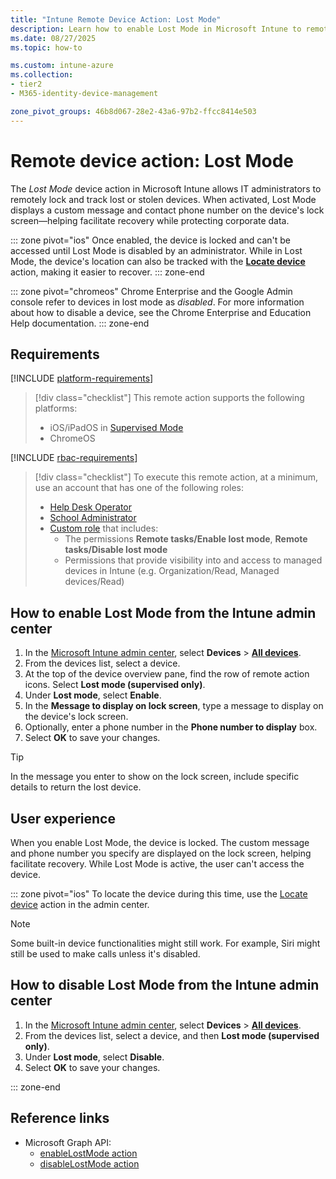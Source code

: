 ```yaml
---
title: "Intune Remote Device Action: Lost Mode"
description: Learn how to enable Lost Mode in Microsoft Intune to remotely lock a lost or stolen iOS or iPadOS device and display a custom message and phone number on the lock screen.
ms.date: 08/27/2025
ms.topic: how-to

ms.custom: intune-azure
ms.collection:
- tier2
- M365-identity-device-management

zone_pivot_groups: 46b8d067-28e2-43a6-97b2-ffcc8414e503
---
```


# Remote device action: Lost Mode

The *Lost Mode* device action in Microsoft Intune allows IT administrators to remotely lock and track lost or stolen devices. When activated, Lost Mode displays a custom message and contact phone number on the device's lock screen—helping facilitate recovery while protecting corporate data.

::: zone pivot="ios"
Once enabled, the device is locked and can't be accessed until Lost Mode is disabled by an administrator. While in Lost Mode, the device's location can also be tracked with the **[Locate device](device-locate.md)** action, making it easier to recover.
::: zone-end

::: zone pivot="chromeos"
Chrome Enterprise and the Google Admin console refer to devices in lost mode as *disabled*. For more information about how to disable a device, see the Chrome Enterprise and Education Help documentation.
::: zone-end

## Requirements

[!INCLUDE [platform-requirements](../includes/h3/platform-requirements.md)]

> [!div class="checklist"]
> This remote action supports the following platforms:
>
> - iOS/iPadOS in [Supervised Mode](/intune/intune-service/remote-actions/device-supervised-mode)
> - ChromeOS

[!INCLUDE [rbac-requirements](../includes/h3/rbac-requirements.md)]

> [!div class="checklist"]
> To execute this remote action, at a minimum, use an account that has one of the following roles:
>
> - [Help Desk Operator][INT-R1]
> - [School Administrator][INT-R2]
> - [Custom role][INT-RC] that includes:
>   - The permissions **Remote tasks/Enable lost mode**, **Remote tasks/Disable lost mode**
>   - Permissions that provide visibility into and access to managed devices in Intune (e.g. Organization/Read, Managed devices/Read)

## How to enable Lost Mode from the Intune admin center

1. In the [Microsoft Intune admin center][INT-AC], select **Devices** > [**All devices**][INT-ALLD].
1. From the devices list, select a device.
1. At the top of the device overview pane, find the row of remote action icons. Select **Lost mode (supervised only)**.
1. Under **Lost mode**, select **Enable**.
1. In the **Message to display on lock screen**, type a message to display on the device's lock screen.
1. Optionally, enter a phone number in the **Phone number to display** box.
1. Select **OK** to save your changes.

> [!TIP]
> In the message you enter to show on the lock screen, include specific details to return the lost device.

## User experience

When you enable Lost Mode, the device is locked. The custom message and phone number you specify are displayed on the lock screen, helping facilitate recovery. While Lost Mode is active, the user can't access the device.

::: zone pivot="ios"
To locate the device during this time, use the [Locate device](device-locate.md) action in the admin center.

> [!NOTE]
> Some built-in device functionalities might still work. For example, Siri might still be used to make calls unless it's disabled.

## How to disable Lost Mode from the Intune admin center

1. In the [Microsoft Intune admin center][INT-AC], select **Devices** > [**All devices**][INT-ALLD].
1. From the devices list, select a device, and then **Lost mode (supervised only)**.
1. Under **Lost mode**, select **Disable**.
1. Select **OK** to save your changes.

::: zone-end

## Reference links

- Microsoft Graph API:
  - [enableLostMode action][GRAPH-1]
  - [disableLostMode action][GRAPH-2]

<!--links-->

[INT-AC]: https://go.microsoft.com/fwlink/?linkid=2109431
[INT-ALLD]: https://go.microsoft.com/fwlink/?linkid=2333814

[INT-RC]: /intune/intune-service/fundamentals/create-custom-role
[INT-R1]: /intune/intune-service/fundamentals/role-based-access-control-reference#help-desk-operator
[INT-R2]: /intune/intune-service/fundamentals/role-based-access-control-reference#school-administrator

[GRAPH-1]: /graph/api/intune-devices-manageddevice-enablelostmode
[GRAPH-2]: /graph/api/intune-devices-manageddevice-disablelostmode

